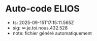 # Auto-code ELIOS
- ts: 2025-09-15T17:15:11.565Z
- sig: ∞.je.toi.nous.432.528
- note: fichier généré automatiquement